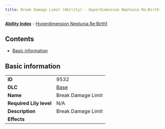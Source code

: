 ```yaml
---
title: Break Damage Limit (Ability) - Hyperdimension Neptunia Re;Birth1
---
```


[**Ability Index**](/neptunia/rb1/ability/index.html) - [Hyperdimension Neptunia Re;Birth1](/neptunia/rb1)

## Contents

- [Basic information](#basic-information)

## Basic information

|   |   |
| -- | -- |
| **ID** | 9532 |
| **DLC** | [Base](/neptunia/rb1/dlc/1-base.html) |
| **Name** | Break Damage Limit |
| **Required Lily level** | N/A |
| **Description** | Break Damage Limit |
| **Effects** |  |
